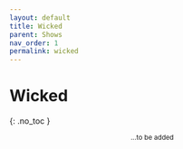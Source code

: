 ```yaml
---
layout: default
title: Wicked
parent: Shows
nav_order: 1
permalink: wicked
---
```


# Wicked
{: .no_toc }

<p align="center"><small>...to be added</small></p>
